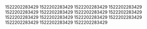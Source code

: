 1522202283429
1522202283429
1522202283429
1522202283429
1522202283429
1522202283429
1522202283429
1522202283429
1522202283429
1522202283429
1522202283429
1522202283429
1522202283429
1522202283429
1522202283429